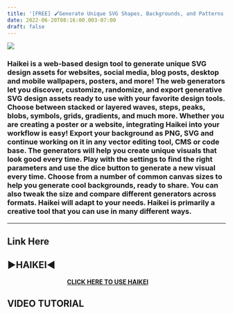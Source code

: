 ```yaml
---
title: '[FREE] 🖌Generate Unique SVG Shapes, Backgrounds, and Patterns | ready to use with your design tools.'
date: 2022-06-20T08:16:00.003-07:00
draft: false
---
```



[![](https://blogger.googleusercontent.com/img/b/R29vZ2xl/AVvXsEgSLHNB9VT5UpTVaHEbXI0FKQ1YA0fH6844Lr8lR6ZSi-Op6GqjO79yD8EzCx0cAiLuJYcWx17D3rzvuLETHdPnDrkrEF_UeoeiJiWpMOrHGbsdq3ltVB6XBglAZEewxfCkTFR2Z9Z7K8eM0Di9RHcaI78EtlTOoOkUTLsJpirRMTIiSZuDHVTwjDNo/w640-h360/designs--make-unique-svg-.jpeg)](https://blogger.googleusercontent.com/img/b/R29vZ2xl/AVvXsEgSLHNB9VT5UpTVaHEbXI0FKQ1YA0fH6844Lr8lR6ZSi-Op6GqjO79yD8EzCx0cAiLuJYcWx17D3rzvuLETHdPnDrkrEF_UeoeiJiWpMOrHGbsdq3ltVB6XBglAZEewxfCkTFR2Z9Z7K8eM0Di9RHcaI78EtlTOoOkUTLsJpirRMTIiSZuDHVTwjDNo/s1920/designs--make-unique-svg-.jpeg)

  

### Haikei is a web-based design tool to generate unique SVG design assets for websites, social media, blog posts, desktop and mobile wallpapers, posters, and more! The web generators let you discover, customize, randomize, and export generative SVG design assets ready to use with your favorite design tools. Choose between stacked or layered waves, steps, peaks, blobs, symbols, grids, gradients, and much more. Whether you are creating a poster or a website, integrating Haikei into your workflow is easy! Export your background as PNG, SVG and continue working on it in any vector editing tool, CMS or code base. The generators will help you create unique visuals that look good every time. Play with the settings to find the right parameters and use the dice button to generate a new visual every time. Choose from a number of common canvas sizes to help you generate cool backgrounds, ready to share. You can also tweak the size and compare different generators across formats. Haikei will adapt to your needs. Haikei is primarily a creative tool that you can use in many different ways.

  

---

Link Here
---------

▶HAIKEI◀
--------

                                   [**CLICK HERE TO USE HAIKEI**](https://haikei.app/)

  

**VIDEO TUTORIAL**
------------------